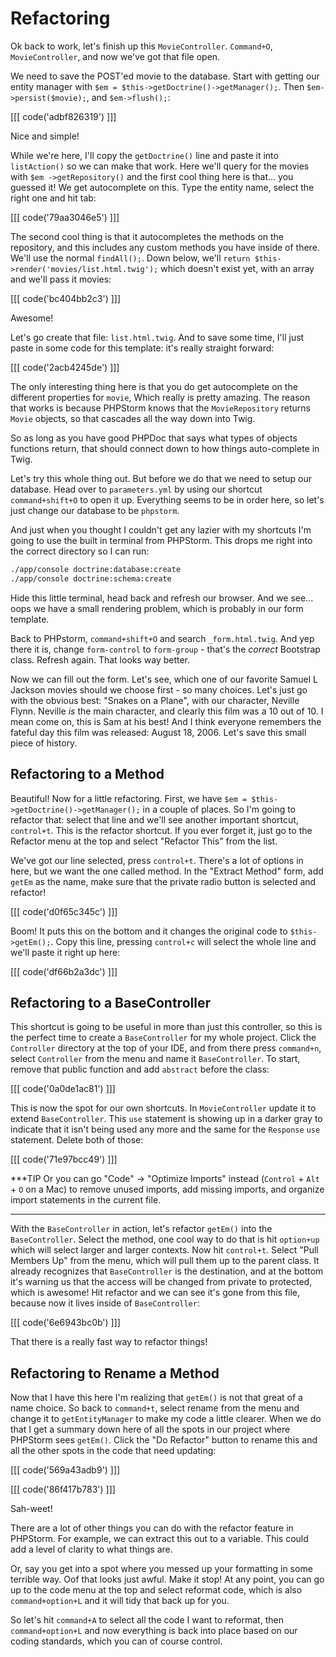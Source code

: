 # Refactoring

Ok back to work, let's finish up this `MovieController`. `Command+O`, `MovieController`,
and now we've got that file open.

We need to save the POST'ed movie to the database. Start with getting our entity manager
with `$em = $this->getDoctrine()->getManager();`. Then `$em->persist($movie);`, and
`$em->flush();`:

[[[ code('adbf826319') ]]]

Nice and simple!

While we're here, I'll copy the `getDoctrine()` line and paste it into `listAction()`
so we can make that work. Here we'll query for the movies with `$em ->getRepository()`
and the first cool thing here is that... you guessed it! We get autocomplete on
this. Type the entity name, select the right one and hit tab:

[[[ code('79aa3046e5') ]]]

The second cool thing is that it autocompletes the methods on the
repository, and this includes any custom methods you have inside of
there. We'll use the normal `findAll();`. Down below, we'll `return $this->render('movies/list.html.twig');`
which doesn't exist yet, with an array and we'll pass it movies:

[[[ code('bc404bb2c3') ]]]

Awesome!

Let's go create that file: `list.html.twig`. And to save some time,
I'll just paste in some code for this template: it's really straight
forward:

[[[ code('2acb4245de') ]]]

The only interesting thing here is that you do get autocomplete on the different
properties for `movie`, Which really is pretty amazing. The reason that works is
because PHPStorm knows that the `MovieRepository` returns `Movie` objects, so that
cascades all the way down into Twig.

So as long as you have good PHPDoc that says what types of objects functions return,
that should connect down to how things auto-complete in Twig.

Let's try this whole thing out. But before we do that we need to setup our database.
Head over to `parameters.yml` by using our shortcut `command+shift+O` to open it up.
Everything seems to be in order here, so let's just change our database to be `phpstorm`.

And just when you thought I couldn't get any lazier with my shortcuts
I'm going to use the built in terminal from PHPStorm. This drops me right into the
correct directory so I can run:

```bash
./app/console doctrine:database:create
./app/console doctrine:schema:create
```

Hide this little terminal, head back and refresh our browser. And we see... oops
we have a small rendering problem, which is probably in our form template.

Back to PHPstorm, `command+shift+O` and search `_form.html.twig`. And yep there it is, change
`form-control` to `form-group` - that's the *correct* Bootstrap class. Refresh again. That
looks way better.

Now we can fill out the form. Let's see, which one of our favorite Samuel L Jackson movies
should we choose first - so many choices. Let's just go with the obvious best: "Snakes on a Plane",
with our character, Neville Flynn. Neville *is* the main character, and clearly this film was
a 10 out of 10. I mean come on, this is Sam at his best! And I think everyone remembers
the fateful day this film was released: August 18, 2006. Let's save this small piece of history. 

## Refactoring to a Method

Beautiful! Now for a little refactoring. First, we have `$em = $this->getDoctrine()->getManager();`
in a couple of places. So I'm going to refactor that: select that line and we'll see
another important shortcut, `control+t`. This is the refactor shortcut. If you ever
forget it, just go to the Refactor menu at the top and select "Refactor This" from
the list. 

We've got our line selected, press `control+t`. There's a lot of options in here,
but we want the one called method. In the "Extract Method" form, add `getEm` as the name,
make sure that the private radio button is selected and refactor!

[[[ code('d0f65c345c') ]]]

Boom! It puts this on the bottom and it changes the original code to `$this->getEm();`.
Copy this line, pressing `control+c` will select the whole line and we'll paste it
right up here:

[[[ code('df66b2a3dc') ]]]

## Refactoring to a BaseController

This shortcut is going to be useful in more than just this controller, so this is
the perfect time to create a `BaseController` for my whole project. Click the `Controller`
directory at the top of your IDE, and from there press `command+n`, select `Controller`
from the menu and name it `BaseController`. To start, remove that public function
and add `abstract` before the class:

[[[ code('0a0de1ac81') ]]]

This is now the spot for our own shortcuts. In `MovieController` update it to extend
`BaseController`. This `use` statement is showing up in a darker gray to indicate
that it isn't being used any more and the same for the `Response` `use` statement.
Delete both of those:

[[[ code('71e97bcc49') ]]]

***TIP
Or you can go "Code" -> "Optimize Imports" instead (`Control` + `Alt` + `O` on a Mac)
to remove unused imports, add missing imports, and	organize import statements in
the current file.
***

With the `BaseController` in action, let's refactor `getEm()` into the `BaseController`.
Select the method, one cool way to do that is hit `option+up` which will select larger
and larger contexts. Now hit `control+t`. Select "Pull Members Up" from the menu,
which will pull them up to the parent class. It already recognizes that `BaseController`
is the destination, and at the bottom it's warning us that the access will be changed
from private to protected, which is awesome! Hit refactor and we can see it's gone
from this file, because now it lives inside of `BaseController`:

[[[ code('6e6943bc0b') ]]]

That there is a really fast way to refactor things!

## Refactoring to Rename a Method

Now that I have this here I'm realizing that `getEm()` is not that great of a name choice.
So back to `command+t`, select rename from the menu and change it to `getEntityManager`
to make my code a little clearer. When we do that I get a summary down here of all the
spots in our project where PHPStorm sees `getEm()`. Click the "Do Refactor" button to
rename this and all the other spots in the code that need updating:

[[[ code('569a43adb9') ]]]

[[[ code('86f417b783') ]]]

Sah-weet!

There are a lot of other things you can do with the refactor feature in PHPStorm.
For example, we can extract this out to a variable. This could add a level of clarity
to what things are.

Or, say you get into a spot where you messed up your formatting in some terrible way.
Oof that looks just awful. Make it stop! At any point, you can go up to the code menu 
at the top and select reformat code, which is also `command+option+L` and it will tidy
that back up for you.

So let's hit `command+A` to select all the code I want to reformat, then `command+option+L`
and now everything is back into place based on our coding standards, which you can of course
control. 
